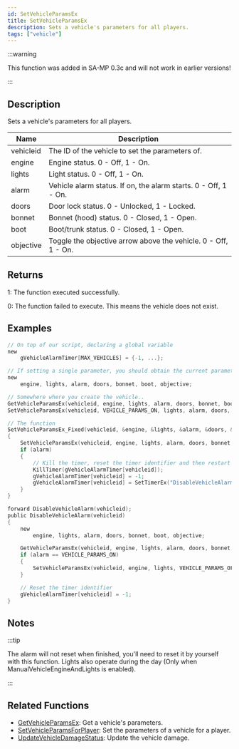 ```yaml
---
id: SetVehicleParamsEx
title: SetVehicleParamsEx
description: Sets a vehicle's parameters for all players.
tags: ["vehicle"]
---
```


:::warning

This function was added in SA-MP 0.3c and will not work in earlier versions!

:::

## Description

Sets a vehicle's parameters for all players.

| Name      | Description                                                     |
| --------- | --------------------------------------------------------------- |
| vehicleid | The ID of the vehicle to set the parameters of.                 |
| engine    | Engine status. 0 - Off, 1 - On.                                 |
| lights    | Light status. 0 - Off, 1 - On.                                  |
| alarm     | Vehicle alarm status. If on, the alarm starts. 0 - Off, 1 - On. |
| doors     | Door lock status. 0 - Unlocked, 1 - Locked.                     |
| bonnet    | Bonnet (hood) status. 0 - Closed, 1 - Open.                     |
| boot      | Boot/trunk status. 0 - Closed, 1 - Open.                        |
| objective | Toggle the objective arrow above the vehicle. 0 - Off, 1 - On.  |

## Returns

1: The function executed successfully.

0: The function failed to execute. This means the vehicle does not exist.

## Examples

```c
// On top of our script, declaring a global variable
new
    gVehicleAlarmTimer[MAX_VEHICLES] = {-1, ...};

// If setting a single parameter, you should obtain the current parameters so they aren't ALL changed
new
    engine, lights, alarm, doors, bonnet, boot, objective;

// Somewhere where you create the vehicle..
GetVehicleParamsEx(vehicleid, engine, lights, alarm, doors, bonnet, boot, objective);
SetVehicleParamsEx(vehicleid, VEHICLE_PARAMS_ON, lights, alarm, doors, bonnet, boot, objective); // ONLY the engine param was changed to VEHICLE_PARAMS_ON (1)

// The function
SetVehicleParamsEx_Fixed(vehicleid, &engine, &lights, &alarm, &doors, &bonnet, &boot, &objective)
{
    SetVehicleParamsEx(vehicleid, engine, lights, alarm, doors, bonnet, boot, objective);
    if (alarm)
    {
        // Kill the timer, reset the timer identifier and then restart it if it was already running
        KillTimer(gVehicleAlarmTimer[vehicleid]);
        gVehicleAlarmTimer[vehicleid] = -1;
        gVehicleAlarmTimer[vehicleid] = SetTimerEx("DisableVehicleAlarm", 20000, false, "d", vehicleid);
    }
}

forward DisableVehicleAlarm(vehicleid);
public DisableVehicleAlarm(vehicleid)
{
    new
        engine, lights, alarm, doors, bonnet, boot, objective;

    GetVehicleParamsEx(vehicleid, engine, lights, alarm, doors, bonnet, boot, objective);
    if (alarm == VEHICLE_PARAMS_ON)
    {
        SetVehicleParamsEx(vehicleid, engine, lights, VEHICLE_PARAMS_OFF, doors, bonnet, boot, objective);
    }

    // Reset the timer identifier
    gVehicleAlarmTimer[vehicleid] = -1;
}
```

## Notes

:::tip

The alarm will not reset when finished, you'll need to reset it by yourself with this function. Lights also operate during the day (Only when ManualVehicleEngineAndLights is enabled).

:::

## Related Functions

- [GetVehicleParamsEx](GetVehicleParamsEx.md): Get a vehicle's parameters.
- [SetVehicleParamsForPlayer](SetVehicleParamsForPlayer.md): Set the parameters of a vehicle for a player.
- [UpdateVehicleDamageStatus](UpdateVehicleDamageStatus.md): Update the vehicle damage.
